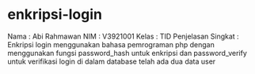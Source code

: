 # enkripsi-login
Nama : Abi Rahmawan
NIM : V3921001
Kelas : TID
Penjelasan Singkat : 
Enkripsi login menggunakan bahasa pemrograman php dengan menggunakan fungsi password_hash untuk enkripsi dan password_verify untuk verifikasi login
di dalam database telah ada dua data user 
